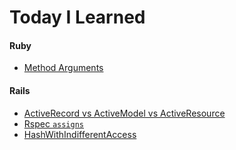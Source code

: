 # Today I Learned

#### Ruby
- [Method Arguments](tech/ruby/method-arguments.md)

#### Rails
- [ActiveRecord vs ActiveModel vs ActiveResource](tech/rails/ActiveModel-ActiveRecord-ActiveResource.md)
- [Rspec `assigns`](tech/rails/rspec-assigns.md)
- [HashWithIndifferentAccess](tech/rails/HashWithIndifferentAccess.md)
